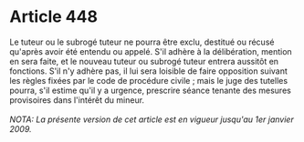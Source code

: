 # Article 448

Le tuteur ou le subrogé tuteur ne pourra être exclu, destitué ou récusé qu'après avoir été entendu ou appelé.   S'il adhère à la délibération, mention en sera faite, et le nouveau tuteur ou subrogé tuteur entrera aussitôt en fonctions.   S'il n'y adhère pas, il lui sera loisible de faire opposition suivant les règles fixées par le code de procédure civile ; mais le juge des tutelles pourra, s'il estime qu'il y a urgence, prescrire séance tenante des mesures provisoires dans l'intérêt du mineur.<br/><br/><i>NOTA:  La présente version de cet article est en vigueur jusqu'au 1er janvier 2009.</i>
